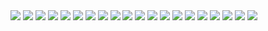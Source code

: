 <img src="images/Image 28-05-23 at 1.33 PM.jpeg"/>
<img src="images/Image 28-05-23 at 1.33 PM (1).jpeg"/>
<img src="images/Image 28-05-23 at 1.34 PM.jpeg"/>
<img src="images/Image 28-05-23 at 1.35 PM.jpeg"/>
<img src="images/Bernoulli_Distribution.PNG"/>
<img src="images/Image 28-05-23 at 1.35 PM (1).jpeg"/>
<img src="images/Image 28-05-23 at 1.35 PM (2).jpeg"/>
<img src="images/Image 28-05-23 at 1.35 PM (3).jpeg"/>
<img src="images/Image 28-05-23 at 1.36 PM.jpeg"/>
<img src="images/Image 28-05-23 at 1.36 PM (1).jpeg"/>
<img src="images/Image 28-05-23 at 1.36 PM (2).jpeg"/>
<img src="images/Image 28-05-23 at 2.36 PM.jpeg"/>
<img src="images/Image 28-05-23 at 2.38 PM.jpeg"/>
<img src="images/Image 28-05-23 at 2.39 PM.jpeg"/>
<img src="images/Image 28-05-23 at 2.41 PM.jpeg"/>
<img src="images/Image 28-05-23 at 2.42 PM.jpeg"/>
<img src="images/Image 28-05-23 at 2.42 PM (1).jpeg"/>
<img src="images/Image 28-05-23 at 2.43 PM.jpeg"/>
<img src="images/Image 28-05-23 at 2.43 PM (1).jpeg"/>
<img src="images/Image 28-05-23 at 2.45 PM.jpeg"/>
